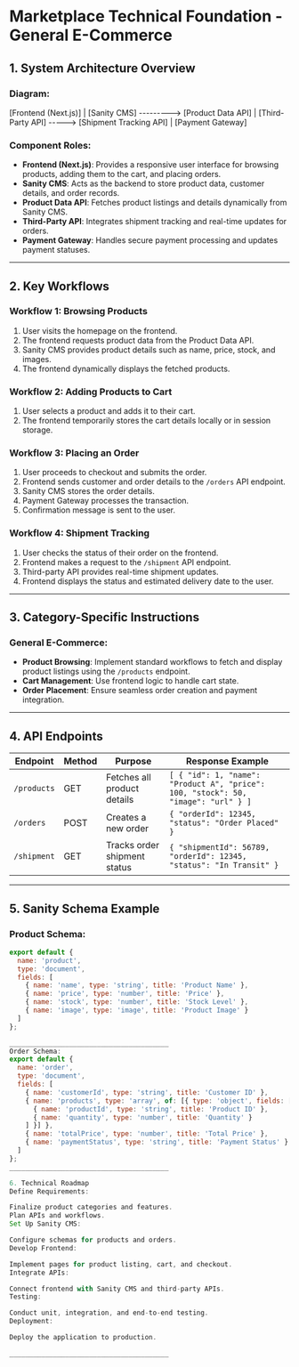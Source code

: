 # Marketplace Technical Foundation - General E-Commerce

## 1. System Architecture Overview

### Diagram:

[Frontend (Next.js)]
     |
[Sanity CMS] ---------> [Product Data API]
     |
[Third-Party API] -----> [Shipment Tracking API]
     |
[Payment Gateway]


### Component Roles:
- **Frontend (Next.js)**: Provides a responsive user interface for browsing products, adding them to the cart, and placing orders.
- **Sanity CMS**: Acts as the backend to store product data, customer details, and order records.
- **Product Data API**: Fetches product listings and details dynamically from Sanity CMS.
- **Third-Party API**: Integrates shipment tracking and real-time updates for orders.
- **Payment Gateway**: Handles secure payment processing and updates payment statuses.

---

## 2. Key Workflows

### Workflow 1: Browsing Products
1. User visits the homepage on the frontend.
2. The frontend requests product data from the Product Data API.
3. Sanity CMS provides product details such as name, price, stock, and images.
4. The frontend dynamically displays the fetched products.

### Workflow 2: Adding Products to Cart
1. User selects a product and adds it to their cart.
2. The frontend temporarily stores the cart details locally or in session storage.

### Workflow 3: Placing an Order
1. User proceeds to checkout and submits the order.
2. Frontend sends customer and order details to the `/orders` API endpoint.
3. Sanity CMS stores the order details.
4. Payment Gateway processes the transaction.
5. Confirmation message is sent to the user.

### Workflow 4: Shipment Tracking
1. User checks the status of their order on the frontend.
2. Frontend makes a request to the `/shipment` API endpoint.
3. Third-party API provides real-time shipment updates.
4. Frontend displays the status and estimated delivery date to the user.

---

## 3. Category-Specific Instructions

### General E-Commerce:
- **Product Browsing**: Implement standard workflows to fetch and display product listings using the `/products` endpoint.
- **Cart Management**: Use frontend logic to handle cart state.
- **Order Placement**: Ensure seamless order creation and payment integration.

---

## 4. API Endpoints

| Endpoint     | Method | Purpose                          | Response Example                                        |
|--------------|--------|----------------------------------|---------------------------------------------------------|
| `/products`  | GET    | Fetches all product details     | `[ { "id": 1, "name": "Product A", "price": 100, "stock": 50, "image": "url" } ]` |
| `/orders`    | POST   | Creates a new order             | `{ "orderId": 12345, "status": "Order Placed" }`        |
| `/shipment`  | GET    | Tracks order shipment status    | `{ "shipmentId": 56789, "orderId": 12345, "status": "In Transit" }` |

---

## 5. Sanity Schema Example

### Product Schema:
```javascript
export default {
  name: 'product',
  type: 'document',
  fields: [
    { name: 'name', type: 'string', title: 'Product Name' },
    { name: 'price', type: 'number', title: 'Price' },
    { name: 'stock', type: 'number', title: 'Stock Level' },
    { name: 'image', type: 'image', title: 'Product Image' }
  ]
};

________________________________________
Order Schema:
export default {
  name: 'order',
  type: 'document',
  fields: [
    { name: 'customerId', type: 'string', title: 'Customer ID' },
    { name: 'products', type: 'array', of: [{ type: 'object', fields: [
      { name: 'productId', type: 'string', title: 'Product ID' },
      { name: 'quantity', type: 'number', title: 'Quantity' }
    ] }] },
    { name: 'totalPrice', type: 'number', title: 'Total Price' },
    { name: 'paymentStatus', type: 'string', title: 'Payment Status' }
  ]
};
________________________________________

6. Technical Roadmap
Define Requirements:

Finalize product categories and features.
Plan APIs and workflows.
Set Up Sanity CMS:

Configure schemas for products and orders.
Develop Frontend:

Implement pages for product listing, cart, and checkout.
Integrate APIs:

Connect frontend with Sanity CMS and third-party APIs.
Testing:

Conduct unit, integration, and end-to-end testing.
Deployment:

Deploy the application to production.

________________________________________


